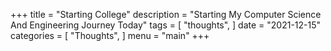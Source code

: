 +++
title = "Starting College"
description = "Starting My Computer Science And Engineering Journey Today"
tags = [
     "thoughts",
]
date = "2021-12-15"
categories = [
    "Thoughts",
]
menu = "main"
+++
